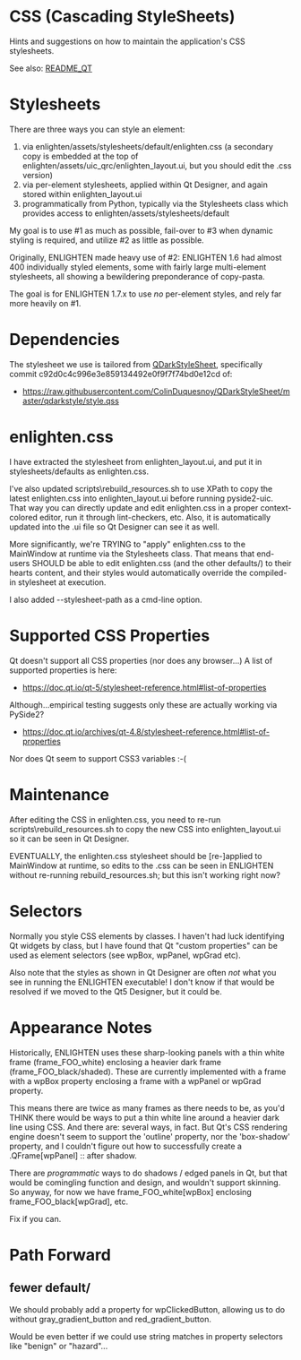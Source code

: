# CSS (Cascading StyleSheets)

Hints and suggestions on how to maintain the application's CSS stylesheets.

See also: [README_QT](README_QT.md)

# Stylesheets

There are three ways you can style an element:

1. via enlighten/assets/stylesheets/default/enlighten.css (a secondary copy is
   embedded at the top of enlighten/assets/uic_qrc/enlighten_layout.ui, but you
   should edit the .css version)
2. via per-element stylesheets, applied within Qt Designer, and again stored 
   within enlighten_layout.ui
3. programmatically from Python, typically via the Stylesheets class which 
   provides access to enlighten/assets/stylesheets/default

My goal is to use #1 as much as possible, fail-over to #3 when dynamic styling is 
required, and utilize #2 as little as possible.

Originally, ENLIGHTEN made heavy use of #2: ENLIGHTEN 1.6 had almost 400 
individually styled elements, some with fairly large multi-element stylesheets,
all showing a bewildering preponderance of copy-pasta.

The goal is for ENLIGHTEN 1.7.x to use _no_ per-element styles, and rely far
more heavily on #1.

# Dependencies

The stylesheet we use is tailored from 
[QDarkStyleSheet](https://github.com/ColinDuquesnoy/QDarkStyleSheet),
specifically commit c92d0c4c996e3e859134492e0f9f7f74bd0e12cd of:

- https://raw.githubusercontent.com/ColinDuquesnoy/QDarkStyleSheet/master/qdarkstyle/style.qss

# enlighten.css

I have extracted the stylesheet from enlighten_layout.ui, and put it in
stylesheets/defaults as enlighten.css.

I've also updated scripts\rebuild_resources.sh to use XPath to copy the latest
enlighten.css into enlighten_layout.ui before running pyside2-uic.  That way
you can directly update and edit enlighten.css in a proper context-colored
editor, run it through lint-checkers, etc.  Also, it is automatically
updated into the .ui file so Qt Designer can see it as well.

More significantly, we're TRYING to "apply" enlighten.css to the MainWindow at
runtime via the Stylesheets class.  That means that end-users SHOULD be able to edit 
enlighten.css (and the other defaults/) to their hearts content, and their styles 
would automatically override the compiled-in stylesheet at execution.

I also added --stylesheet-path as a cmd-line option.

# Supported CSS Properties

Qt doesn't support all CSS properties (nor does any browser...)  A list of
supported properties is here:

- https://doc.qt.io/qt-5/stylesheet-reference.html#list-of-properties

Although...empirical testing suggests only these are actually working via PySide2?

- https://doc.qt.io/archives/qt-4.8/stylesheet-reference.html#list-of-properties

Nor does Qt seem to support CSS3 variables :-(

# Maintenance

After editing the CSS in enlighten.css, you need to re-run
scripts\rebuild_resources.sh to copy the new CSS into enlighten_layout.ui
so it can be seen in Qt Designer.  

EVENTUALLY, the enlighten.css stylesheet should be
[re-]applied to MainWindow at runtime, so edits to the .css can be seen
in ENLIGHTEN without re-running rebuild_resources.sh; but this isn't working
right now?

# Selectors

Normally you style CSS elements by classes.  I haven't had luck identifying
Qt widgets by class, but I have found that Qt "custom properties" can be used
as element selectors (see wpBox, wpPanel, wpGrad etc).

Also note that the styles as shown in Qt Designer are often _not_ what you see
in running the ENLIGHTEN executable!  I don't know if that would be resolved
if we moved to the Qt5 Designer, but it could be.

# Appearance Notes

Historically, ENLIGHTEN uses these sharp-looking panels with a thin white
frame (frame_FOO_white) enclosing a heavier dark frame (frame_FOO_black/shaded).
These are currently implemented with a frame with a wpBox property enclosing a
frame with a wpPanel or wpGrad property.

This means there are twice as many frames as there needs to be, as you'd THINK
there would be ways to put a thin white line around a heavier dark line using
CSS.  And there are: several ways, in fact.  But Qt's CSS rendering engine
doesn't seem to support the 'outline' property, nor the 'box-shadow' property,
and I couldn't figure out how to successfully create a .QFrame[wpPanel] :: after
shadow.

There are _programmatic_ ways to do shadows / edged panels in Qt, but that would
be comingling function and design, and wouldn't support skinning.  So anyway,
for now we have frame_FOO_white[wpBox] enclosing frame_FOO_black[wpGrad], etc.

Fix if you can.

# Path Forward

## fewer default/

We should probably add a property for wpClickedButton, allowing us to do without
gray_gradient_button and red_gradient_button.

Would be even better if we could use string matches in property selectors like 
"benign" or "hazard"...
